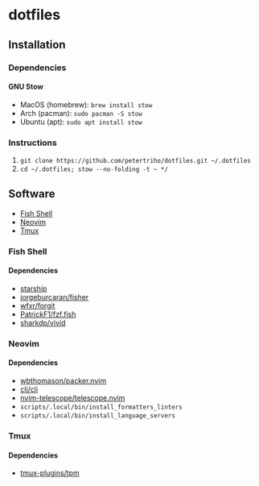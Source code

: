 # dotfiles

## Installation

### Dependencies

#### GNU Stow

- MacOS (homebrew): `brew install stow`
- Arch (pacman): `sudo pacman -S stow`
- Ubuntu (apt): `sudo apt install stow`

### Instructions

1. `git clone https://github.com/petertriho/dotfiles.git ~/.dotfiles`
2. `cd ~/.dotfiles; stow --no-folding -t ~ */`

## Software

- [Fish Shell](https://fishshell.com/)
- [Neovim](https://neovim.io/)
- [Tmux](https://github.com/tmux/tmux)

### Fish Shell

#### Dependencies

- [starship](https://starship.rs/)
- [jorgeburcaran/fisher](https://github.com/jorgebucaran/fisher)
- [wfxr/forgit](https://github.com/wfxr/forgit)
- [PatrickF1/fzf.fish](https://github.com/PatrickF1/fzf.fish)
- [sharkdp/vivid](https://github.com/sharkdp/vivid)

### Neovim

#### Dependencies

- [wbthomason/packer.nvim](https://github.com/wbthomason/packer.nvim)
- [cli/cli](https://github.com/cli/cli)
- [nvim-telescope/telescope.nvim](https://github.com/nvim-telescope/telescope.nvim)
- `scripts/.local/bin/install_formatters_linters`
- `scripts/.local/bin/install_language_servers`

### Tmux

#### Dependencies

- [tmux-plugins/tpm](https://github.com/tmux-plugins/tpm)
